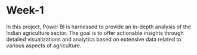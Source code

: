 # Week-1
In this project, Power BI is harnessed to provide an in-depth analysis of the Indian agriculture sector. The goal is to offer actionable insights through detailed visualizations and analytics based on extensive data related to various aspects of agriculture.
